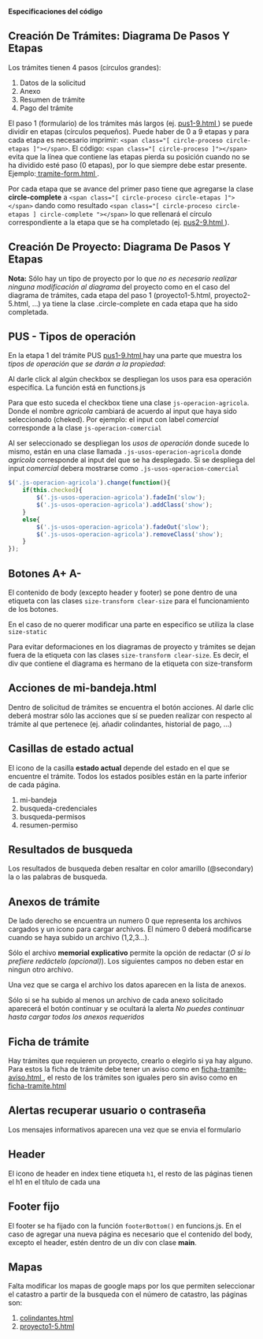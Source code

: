 **Especificaciones del código**

## Creación De Trámites: Diagrama De Pasos Y Etapas

Los trámites tienen 4 pasos (círculos grandes):

1. Datos de la solicitud
2. Anexo
3. Resumen de trámite
4. Pago del trámite

El paso 1 (formulario) de los trámites más largos (ej. [ pus1-9.html ](http://pcuervo.com/ogpe/pus1-9.html)) se puede dividir en etapas (círculos pequeños). Puede haber de 0 a 9 etapas y para cada etapa es necesario imprimir: `<span class="[ circle-proceso circle-etapas ]"></span>`. El código: `<span class="[ circle-proceso ]"></span>` evita que la línea que contiene las etapas pierda su posición cuando no se ha dividido esté paso (0 etapas), por lo que siempre debe estar presente. Ejemplo:[ tramite-form.html ](http://pcuervo.com/ogpe/tramite-form.html).

Por cada etapa que se avance del primer paso tiene que agregarse la clase **circle-complete** a `<span class="[ circle-proceso circle-etapas ]"></span>` dando como resultado `<span class="[ circle-proceso circle-etapas ] circle-complete "></span>` lo que rellenará el círculo correspondiente a la etapa que se ha completado (ej. [ pus2-9.html ](http://pcuervo.com/ogpe/pus2-9.html)).

## Creación De Proyecto: Diagrama De Pasos Y Etapas

**Nota:** Sólo hay un tipo de proyecto por lo que *no es necesario realizar ninguna modificación al diagrama* del proyecto como en el caso del diagrama de trámites, cada etapa del paso 1 (proyecto1-5.html, proyecto2-5.html, …) ya tiene la clase .circle-complete en cada etapa que ha sido completada.

## PUS - Tipos de operación

En la etapa 1 del trámite PUS [ pus1-9.html ](http://pcuervo.com/ogpe/pus1-9.html) hay una parte que muestra los *tipos de operación que se darán a la propiedad*:

Al darle click al algún checkbox se despliegan los usos para esa operación especifíca. La función está en functions.js

Para que esto suceda el checkbox tiene una clase `js-operacion-agricola`. Donde el nombre *agricola* cambiará de acuerdo al input que haya sido seleccionado (cheked). Por ejemplo: el input con label *comercial* corresponde a la clase `js-operacion-comercial`

Al ser seleccionado se despliegan los *usos de operación* donde sucede lo mismo, están en una clase llamada `.js-usos-operacion-agricola` donde *agricola* corresponde al input del que se ha desplegado. Si se despliega del input *comercial* debera mostrarse como `.js-usos-operacion-comercial`

```javascript
$('.js-operacion-agricola').change(function(){
    if(this.checked){
        $('.js-usos-operacion-agricola').fadeIn('slow');
        $('.js-usos-operacion-agricola').addClass('show');
    }
    else{
        $('.js-usos-operacion-agricola').fadeOut('slow');
        $('.js-usos-operacion-agricola').removeClass('show');
    }
});
```

## Botones A+ A-

El contenido de body (excepto header y footer) se pone dentro de una etiqueta con las clases `size-transform clear-size` para el funcionamiento de los botones.

En el caso de no querer modificar una parte en especifico se utiliza la clase `size-static`

Para evitar deformaciones en los diagramas de proyecto y trámites se dejan fuera de la etiqueta con las clases `size-transform clear-size`. Es decir, el div que contiene el diagrama es hermano de la etiqueta con size-transform

## Acciones de mi-bandeja.html

Dentro de solicitud de trámites se encuentra el botón acciones. Al darle clic deberá mostrar sólo las acciones que sí se pueden realizar con respecto al trámite al que pertenece (ej. añadir colindantes, historial de pago, ...)

## Casillas de estado actual

El icono de la casilla **estado actual** depende del estado en el que se encuentre el trámite. Todos los estados posibles están en la parte inferior de cada página.

1. mi-bandeja
2. busqueda-credenciales
3. busqueda-permisos
4. resumen-permiso

## Resultados de busqueda

Los resultados de busqueda deben resaltar en color amarillo (@secondary) la o las palabras de busqueda.

## Anexos de trámite

De lado derecho se encuentra un numero 0 que representa los archivos cargados y un icono para cargar archivos. El número 0 deberá modificarse cuando se haya subido un archivo (1,2,3...).

Sólo el archivo **memorial explicativo** permite la opción de redactar (*O si lo prefiere redáctelo (opcional)*). Los siguientes campos no deben estar en ningun otro archivo.

Una vez que se carga el archivo los datos aparecen en la lista de anexos.

Sólo si se ha subido al menos un archivo de cada anexo solicitado aparecerá el botón continuar y se ocultará la alerta *No puedes continuar hasta cargar todos los anexos requeridos*

## Ficha de trámite

Hay trámites que requieren un proyecto, crearlo o elegirlo si ya hay alguno. Para estos la ficha de trámite debe tener un aviso como en [ ficha-tramite-aviso.html ](http://pcuervo.com/ogpe/ficha-tramite-aviso.html), el resto de los trámites son iguales pero sin aviso como en [ ficha-tramite.html ](http://pcuervo.com/ogpe/ficha-tramite.html)

## Alertas recuperar usuario o contraseña

Los mensajes informativos aparecen una vez que se envia el formulario

## Header

El icono de header en index tiene etiqueta `h1`, el resto de las páginas tienen el h1 en el título de cada una

## Footer fijo

El footer se ha fijado con la función `footerBottom()` en funcions.js. En el caso de agregar una nueva página es necesario que el contenido del body, excepto el header, estén dentro de un div con clase **main**.

## Mapas

Falta modificar los mapas de google maps por los que permiten seleccionar el catastro a partir de la busqueda con el número de catastro, las páginas son:

1. [ colindantes.html ](http://pcuervo.com/ogpe/colindantes.html)
2. [ proyecto1-5.html ](http://pcuervo.com/ogpe/proyecto1-5.html)